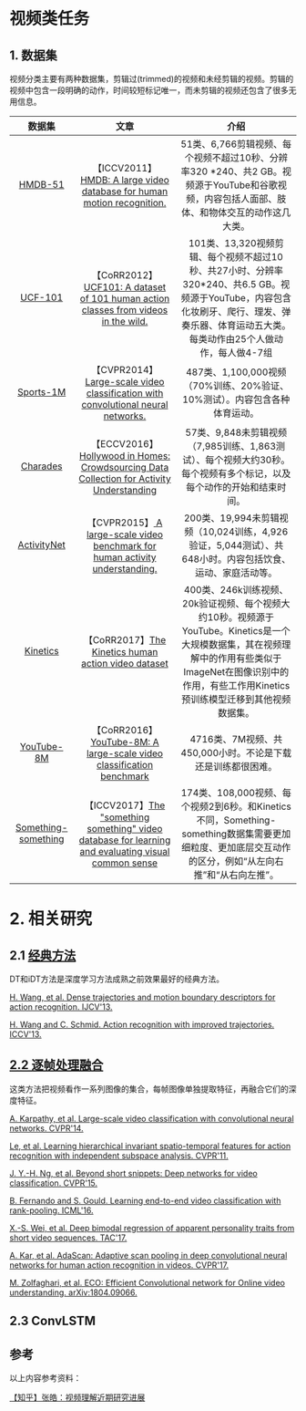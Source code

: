 # 视频类任务

## 1. 数据集

视频分类主要有两种数据集，剪辑过(trimmed)的视频和未经剪辑的视频。剪辑的视频中包含一段明确的动作，时间较短标记唯一，而未剪辑的视频还包含了很多无用信息。

|数据集|文章|介绍|
|:--: |:--: |:--: |
|[HMDB-51](http://serre-lab.clps.brown.edu/resource/hmdb-a-large-human-motion-database/)|【ICCV2011】[HMDB: A large video database for human motion recognition.](https://dspace.mit.edu/handle/1721.1/69981)|51类、6,766剪辑视频、每个视频不超过10秒、分辨率320 *240、共2 GB。视频源于YouTube和谷歌视频，内容包括人面部、肢体、和物体交互的动作这几大类。|
|[UCF-101](https://www.crcv.ucf.edu/data/UCF101.php)|【CoRR2012】[UCF101: A dataset of 101 human action classes from videos in the wild.](https://arxiv.org/abs/1212.0402)|101类、13,320视频剪辑、每个视频不超过10秒、共27小时、分辨率320*240、共6.5 GB。视频源于YouTube，内容包含化妆刷牙、爬行、理发、弹奏乐器、体育运动五大类。每类动作由25个人做动作，每人做4-7组|
|[Sports-1M](https://cs.stanford.edu/people/karpathy/deepvideo/classes.html)|【CVPR2014】[Large-scale video classification with convolutional neural networks. ](http://vision.stanford.edu/pdf/karpathy14.pdf)|487类、1,100,000视频（70%训练、20%验证、10%测试）。内容包含各种体育运动。|
|[Charades](https://allenai.org/plato/charades/)|【ECCV2016】[Hollywood in Homes: Crowdsourcing Data Collection for Activity Understanding](https://arxiv.org/abs/1604.01753)|57类、9,848未剪辑视频（7,985训练、1,863测试）、每个视频大约30秒。每个视频有多个标记，以及每个动作的开始和结束时间。|
|[ActivityNet](http://activity-net.org/)|【CVPR2015】[ A large-scale video benchmark for human activity understanding.](https://www.cv-foundation.org/openaccess/content_cvpr_2015/papers/Heilbron_ActivityNet_A_Large-Scale_2015_CVPR_paper.pdf)|200类、19,994未剪辑视频（10,024训练，4,926验证，5,044测试）、共648小时。内容包括饮食、运动、家庭活动等。|
|[Kinetics](https://deepmind.com/research/open-source/open-source-datasets/kinetics/)|【CoRR2017】[The Kinetics human action video dataset](https://arxiv.org/pdf/1705.06950.pdf)|400类、246k训练视频、20k验证视频、每个视频大约10秒。视频源于YouTube。Kinetics是一个大规模数据集，其在视频理解中的作用有些类似于ImageNet在图像识别中的作用，有些工作用Kinetics预训练模型迁移到其他视频数据集。|
|[YouTube-8M](https://research.google.com/youtube8m/)|【CoRR2016】[YouTube-8M: A large-scale video classification benchmark](https://arxiv.org/pdf/1609.08675.pdf)|4716类、7M视频、共450,000小时。不论是下载还是训练都很困难。|
|[Something-something](https://20bn.com/datasets/something-something)|【ICCV2017】[The "something something" video database for learning and evaluating visual common sense](https://arxiv.org/abs/1706.04261)|174类、108,000视频、每个视频2到6秒。和Kinetics不同，Something-something数据集需要更加细粒度、更加底层交互动作的区分，例如“从左向右推”和“从右向左推”。|

# 2. 相关研究

## 2.1 [经典方法](https://github.com/huuuuusy/CV-Learning-Everyday/blob/master/video-based/2-1%E7%BB%8F%E5%85%B8%E6%96%B9%E6%B3%95.md)

DT和iDT方法是深度学习方法成熟之前效果最好的经典方法。

[H. Wang, et al. Dense trajectories and motion boundary descriptors for action recognition. IJCV'13.](https://hal.inria.fr/hal-00803241/PDF/IJCV.pdf)

[H. Wang and C. Schmid. Action recognition with improved trajectories. ICCV'13.](http://lear.inrialpes.fr/people/wang/download/iccv13_poster_final.pdf)

## [2.2 逐帧处理融合](https://github.com/huuuuusy/CV-Learning-Everyday/blob/master/video-based/2-2%E9%80%90%E5%B8%A7%E5%A4%84%E7%90%86%E8%9E%8D%E5%90%88.md)

这类方法把视频看作一系列图像的集合，每帧图像单独提取特征，再融合它们的深度特征。

[A. Karpathy, et al. Large-scale video classification with convolutional neural networks. CVPR'14.](http://lear.inrialpes.fr/people/wang/download/iccv13_poster_final.pdf)

[Le, et al. Learning hierarchical invariant spatio-temporal features for action recognition with independent subspace analysis. CVPR'11.](http://ai.stanford.edu/~quocle/LeZouYeungNg11.pdf)

[J. Y.-H. Ng, et al. Beyond short snippets: Deep networks for video classification. CVPR'15.](https://arxiv.org/abs/1503.08909)

[B. Fernando and S. Gould. Learning end-to-end video classification with rank-pooling. ICML'16.](https://users.cecs.anu.edu.au/~sgould/papers/icml16-vidClassification.pdf)

[X.-S. Wei, et al. Deep bimodal regression of apparent personality traits from short video sequences. TAC'17.](https://www.researchgate.net/publication/320366199_Deep_Bimodal_Regression_of_Apparent_Personality_Traits_from_Short_Video_Sequences)

[A. Kar, et al. AdaScan: Adaptive scan pooling in deep convolutional neural networks for human action recognition in videos. CVPR'17.](https://arxiv.org/pdf/1611.08240.pdf)

[M. Zolfaghari, et al. ECO: Efficient Convolutional network for Online video understanding. arXiv:1804.09066.](http://openaccess.thecvf.com/content_ECCV_2018/papers/Mohammadreza_Zolfaghari_ECO_Efficient_Convolutional_ECCV_2018_paper.pdf)

## 2.3 ConvLSTM

## 参考

以上内容参考资料：

[【知乎】张皓：视频理解近期研究进展](https://zhuanlan.zhihu.com/p/36330561)